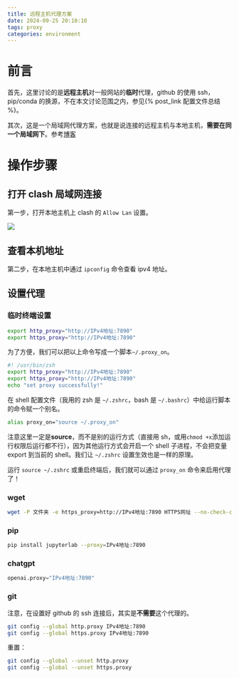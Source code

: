 ```yaml
---
title: 远程主机代理方案
date: 2024-09-25 20:10:10
tags: proxy
categories: environment
---
```


<meta name="referrer" content="no-referrer" />

# 前言

首先，这里讨论的是**远程主机**对一般网站的**临时**代理，github 的使用 ssh，pip/conda 的换源，不在本文讨论范围之内，参见{% post_link 配置文件总结 %}。

其次，这是一个局域网代理方案，也就是说连接的远程主机与本地主机，**需要在同一个局域网下**。参考[博客](https://medium.com/@PolarisRisingWar/%E5%A6%82%E4%BD%95%E7%94%A8%E6%A0%A1%E5%86%85%E6%9C%8D%E5%8A%A1%E5%99%A8%E7%BF%BB%E5%A2%99-%E7%94%A8%E9%98%BF%E9%87%8C%E4%BA%91%E6%9C%8D%E5%8A%A1%E5%99%A8%E6%88%96%E6%9C%AC%E6%9C%BA%E5%81%9A%E4%BB%A3%E7%90%86-79600d5105ba)

# 操作步骤

## 打开 clash 局域网连接

第一步，打开本地主机上 clash 的 `Allow Lan` 设置。

<img src="https://gitee.com/dwd1201/image/raw/master/202409252013768.png"/>

## 查看本机地址

第二步，在本地主机中通过 `ipconfig` 命令查看 ipv4 地址。

## 设置代理

### 临时终端设置

```sh
export http_proxy="http://IPv4地址:7890"
export https_proxy="http://IPv4地址:7890"
```

为了方便，我们可以把以上命令写成一个脚本`~/.proxy_on`。

```sh
#! /usr/bin/zsh
export http_proxy="http://IPv4地址:7890"
export https_proxy="http://IPv4地址:7890"
echo "set proxy successfully!"
```

在 shell 配置文件（我用的 zsh 是 `~/.zshrc`，bash 是 `~/.bashrc`）中给运行脚本的命令赋一个别名。

```sh
alias proxy_on="source ~/.proxy_on"
```

注意这里一定是**source**，而不是别的运行方式（直接用 sh，或用`chmod +x`添加运行权限后运行都不行），因为其他运行方式会开启一个 shell 子进程，不会把变量 export 到当前的 shell。我们让 `~/.zshrc` 设置生效也是一样的原理。

运行 `source ~/.zshrc` 或重启终端后，我们就可以通过 `proxy_on` 命令来启用代理了！

### wget

```sh
wget -P 文件夹 -e https_proxy=http://IPv4地址:7890 HTTPS网址 --no-check-certificate
```

### pip

```sh
pip install jupyterlab --proxy=IPv4地址:7890
```

### chatgpt

```python
openai.proxy="IPv4地址:7890"
```

### git

注意，在设置好 github 的 ssh 连接后，其实是**不需要**这个代理的。

```sh
git config --global http.proxy IPv4地址:7890
git config --global https.proxy IPv4地址:7890
```

重置：

```sh
git config --global --unset http.proxy
git config --global --unset https.proxy
```
